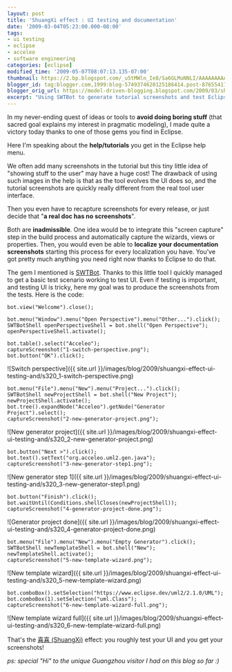 ```yaml
---
layout: post
title: 'ShuangXi effect : UI testing and documentation'
date: '2009-03-04T05:23:00.000-08:00'
tags:
- ui testing
- eclipse
- acceleo
- software engineering
categories: [eclipse]
modified_time: '2009-05-07T08:07:13.135-07:00'
thumbnail: https://2.bp.blogspot.com/_u5tMWln_Ie8/Sa6GLMuNNLI/AAAAAAAAAG4/AbnjaM7dp7U/s72-c/1-switch-perspective.png
blogger_id: tag:blogger.com,1999:blog-5749374620125186414.post-8765541702991355228
blogger_orig_url: https://model-driven-blogging.blogspot.com/2009/03/shuangxi-effect-ui-testing-and.html
excerpt: "Using SWTBot to generate tutorial screenshots and test Eclipse UIs—for plugin developers and doc writers who need maintainable, up‑to‑date guides now."
---
```


In my never-ending quest of ideas or tools to **avoid doing boring stuff** (that sacred goal explains my interest in pragmatic modeling), I made quite a victory today thanks to one of those gems you find in Eclipse.

Here I'm speaking about the **help/tutorials** you get in the Eclipse help menu.

We often add many screenshots in the tutorial but this tiny little idea of "showing stuff to the user" may have a huge cost! The drawback of using such images in the help is that as the tool evolves the UI does so, and the tutorial screenshots are quickly really different from the real tool user interface.

Then you even have to recapture screenshots for every release, or just decide that "**a real doc has no screenshots**".

Both are **inadmissible**. One idea would be to integrate this "screen capture" step in the build process and automatically capture the wizards, views or properties. Then, you would even be able to **localize your documentation screenshots** starting this process for every localization you have. You've got pretty much anything you need right now thanks to Eclipse to do that.

The gem I mentioned is [SWTBot](https://www.eclipse.dev/swtbot/). Thanks to this little tool I quickly managed to get a basic test scenario working to test UI. Even if testing is important, and testing UI is tricky, here my goal was to produce the screenshots from the tests. Here is the code:

```
bot.view("Welcome").close();

bot.menu("Window").menu("Open Perspective").menu("Other...").click();
SWTBotShell openPerspectiveShell = bot.shell("Open Perspective");
openPerspectiveShell.activate();

bot.table().select("Acceleo");
captureScreenshot("1-switch-perspective.png");
bot.button("OK").click();
```

![Switch perspective]({{ site.url }}/images/blog/2009/shuangxi-effect-ui-testing-and/s320_1-switch-perspective.png)

```
bot.menu("File").menu("New").menu("Project...").click();
SWTBotShell newProjectShell = bot.shell("New Project");
newProjectShell.activate();
bot.tree().expandNode("Acceleo").getNode("Generator Project").select();
captureScreenshot("2-new-generator-project.png");
```

![New generator project]({{ site.url }}/images/blog/2009/shuangxi-effect-ui-testing-and/s320_2-new-generator-project.png)

```
bot.button("Next >").click();
bot.text().setText("org.acceleo.uml2.gen.java");
captureScreenshot("3-new-generator-step1.png");
```

![New generator step 1]({{ site.url }}/images/blog/2009/shuangxi-effect-ui-testing-and/s320_3-new-generator-step1.png)

```
bot.button("Finish").click();
bot.waitUntil(Conditions.shellCloses(newProjectShell));
captureScreenshot("4-generator-project-done.png");
```

![Generator project done]({{ site.url }}/images/blog/2009/shuangxi-effect-ui-testing-and/s320_4-generator-project-done.png)

```
bot.menu("File").menu("New").menu("Empty Generator").click();
SWTBotShell newTemplateShell = bot.shell("New");
newTemplateShell.activate();
captureScreenshot("5-new-template-wizard.png");
```

![New template wizard]({{ site.url }}/images/blog/2009/shuangxi-effect-ui-testing-and/s320_5-new-template-wizard.png)

```
bot.comboBox().setSelection("https://www.eclipse.dev/uml2/2.1.0/UML");
bot.comboBox(1).setSelection("uml.Class");
captureScreenshot("6-new-template-wizard-full.png");
```

![New template wizard full]({{ site.url }}/images/blog/2009/shuangxi-effect-ui-testing-and/s320_6-new-template-wizard-full.png)

That's the [喜喜 (ShuangXi)](https://en.wikipedia.org/wiki/Double_Happiness_%28calligraphy%29) effect: you roughly test your UI and you get your screenshots!

_ps: special "Hi" to the unique Guangzhou visitor I had on this blog so far :)_
